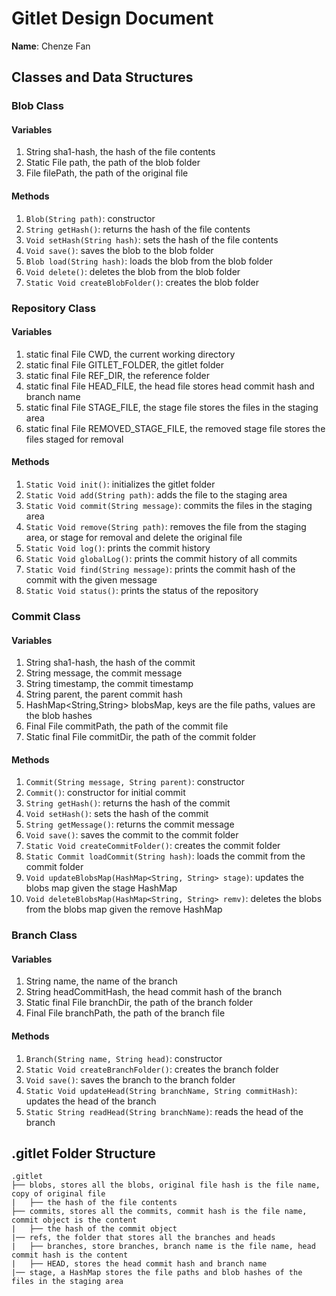 # Gitlet Design Document

**Name**: Chenze Fan

## Classes and Data Structures

### Blob Class

#### Variables
1. String sha1-hash, the hash of the file contents 
2. Static File path, the path of the blob folder
3. File filePath, the path of the original file

#### Methods
1. `Blob(String path)`: constructor
2. `String getHash()`: returns the hash of the file contents
3. `Void setHash(String hash)`: sets the hash of the file contents
4. `Void save()`: saves the blob to the blob folder
5. `Blob load(String hash)`: loads the blob from the blob folder
6. `Void delete()`: deletes the blob from the blob folder
7. `Static Void createBlobFolder()`: creates the blob folder


### Repository Class

#### Variables
1. static final File CWD, the current working directory
2. static final File GITLET_FOLDER, the gitlet folder
3. static final File REF_DIR, the reference folder
4. static final File HEAD_FILE, the head file stores head commit hash and branch name
5. static final File STAGE_FILE, the stage file stores the files in the staging area
6. static final File REMOVED_STAGE_FILE, the removed stage file stores the files staged for removal

#### Methods
1. `Static Void init()`: initializes the gitlet folder
2. `Static Void add(String path)`: adds the file to the staging area
3. `Static Void commit(String message)`: commits the files in the staging area
4. `Static Void remove(String path)`: removes the file from the staging area, or stage for removal and delete the original file
5. `Static Void log()`: prints the commit history
6. `Static Void globalLog()`: prints the commit history of all commits
7. `Static Void find(String message)`: prints the commit hash of the commit with the given message
8. `Static Void status()`: prints the status of the repository


### Commit Class

#### Variables
1. String sha1-hash, the hash of the commit
2. String message, the commit message
3. String timestamp, the commit timestamp
4. String parent, the parent commit hash
5. HashMap<String,String> blobsMap, keys are the file paths, values are the blob hashes
6. Final File commitPath, the path of the commit file
7. Static final File commitDir, the path of the commit folder

#### Methods
1. `Commit(String message, String parent)`: constructor
2. `Commit()`: constructor for initial commit
3. `String getHash()`: returns the hash of the commit
4. `Void setHash()`: sets the hash of the commit
5. `String getMessage()`: returns the commit message
6. `Void save()`: saves the commit to the commit folder
7. `Static Void createCommitFolder()`: creates the commit folder
8. `Static Commit loadCommit(String hash)`: loads the commit from the commit folder
9. `Void updateBlobsMap(HashMap<String, String> stage)`: updates the blobs map given the stage HashMap
10. `Void deleteBlobsMap(HashMap<String, String> remv)`: deletes the blobs from the blobs map given the remove HashMap


### Branch Class

#### Variables
1. String name, the name of the branch
2. String headCommitHash, the head commit hash of the branch
3. Static final File branchDir, the path of the branch folder
4. Final File branchPath, the path of the branch file

#### Methods
1. `Branch(String name, String head)`: constructor
2. `Static Void createBranchFolder()`: creates the branch folder
3. `Void save()`: saves the branch to the branch folder
4. `Static Void updateHead(String branchName, String commitHash)`: updates the head of the branch
5. `Static String readHead(String branchName)`: reads the head of the branch


## .gitlet Folder Structure

```
.gitlet
├── blobs, stores all the blobs, original file hash is the file name, copy of original file
|   ├── the hash of the file contents
├── commits, stores all the commits, commit hash is the file name, commit object is the content
|   ├── the hash of the commit object
|── refs, the folder that stores all the branches and heads
|   ├── branches, store branches, branch name is the file name, head commit hash is the content
|   ├── HEAD, stores the head commit hash and branch name
|── stage, a HashMap stores the file paths and blob hashes of the files in the staging area
```

